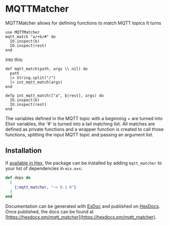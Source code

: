 # MQTTMatcher

MQTTMatcher allows for defining functions to match MQTT topics
It turns

```
use MQTTMatcher
mqtt_match "a/+b/#" do
  IO.inspect(b)
  IO.inspect(rest)
end
```

into this:

```
def mqtt_match(path, args \\ nil) do
  path
  |> String.split("/")
  |> int_mqtt_match(args)
end

defp int_mqtt_match(["a", b|rest], args) do
  IO.inspect(b)
  IO.inspect(rest)
end
```

The variables defined in the MQTT topic with a beginning + are turned into Elixir variables,
the '#' is turned into a tail matching list. All matches are defined as private functions and a wrapper function
is created to call those functions, splitting the input MQTT topic and passing an argument list.

## Installation

If [available in Hex](https://hex.pm/docs/publish), the package can be installed
by adding `mqtt_matcher` to your list of dependencies in `mix.exs`:

```elixir
def deps do
  [
    {:mqtt_matcher, "~> 0.1.0"}
  ]
end
```

Documentation can be generated with [ExDoc](https://github.com/elixir-lang/ex_doc)
and published on [HexDocs](https://hexdocs.pm). Once published, the docs can
be found at [https://hexdocs.pm/mqtt_matcher](https://hexdocs.pm/mqtt_matcher).


